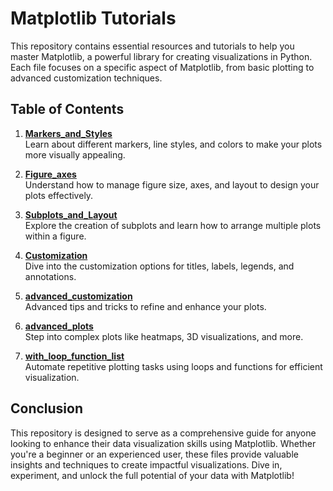 # Matplotlib Tutorials

This repository contains essential resources and tutorials to help you master Matplotlib, a powerful library for creating visualizations in Python. Each file focuses on a specific aspect of Matplotlib, from basic plotting to advanced customization techniques.

## Table of Contents

1. **[Markers_and_Styles](Markers_and_Styles)**  
   Learn about different markers, line styles, and colors to make your plots more visually appealing.

2. **[Figure_axes](Figure_axes)**  
   Understand how to manage figure size, axes, and layout to design your plots effectively.

3. **[Subplots_and_Layout](Subplots_and_Layout)**  
   Explore the creation of subplots and learn how to arrange multiple plots within a figure.

4. **[Customization](https://github.com/jubairt/Matplotlib/blob/main/Customization.ipynb)**  
   Dive into the customization options for titles, labels, legends, and annotations.

5. **[advanced_customization](advanced_customization)**  
   Advanced tips and tricks to refine and enhance your plots.

6. **[advanced_plots](advanced_plots)**  
   Step into complex plots like heatmaps, 3D visualizations, and more.

7. **[with_loop_function_list](with_loop_function_list)**  
   Automate repetitive plotting tasks using loops and functions for efficient visualization.

## Conclusion

This repository is designed to serve as a comprehensive guide for anyone looking to enhance their data visualization skills using Matplotlib. Whether you're a beginner or an experienced user, these files provide valuable insights and techniques to create impactful visualizations. Dive in, experiment, and unlock the full potential of your data with Matplotlib!
